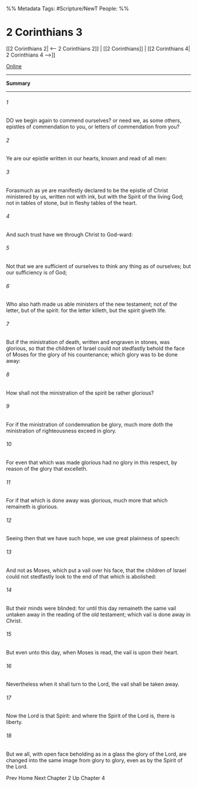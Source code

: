 
%% Metadata
Tags: #Scripture/NewT
People: 
%%
# 2 Corinthians 3
[[2 Corinthians 2| <-- 2 Corinthians 2]] | [[2 Corinthians]] | [[2 Corinthians 4| 2 Corinthians 4 -->]]

[Online](https://churchofjesuschrist.org/study/scriptures/nt/2-cor/3?lang=eng)

---
__Summary__



---
###### 1
DO we begin again to commend ourselves? or need we, as some others, epistles of commendation to you, or letters of commendation from you?
###### 2
Ye are our epistle written in our hearts, known and read of all men:
###### 3
Forasmuch as ye are manifestly declared to be the epistle of Christ ministered by us, written not with ink, but with the Spirit of the living God; not in tables of stone, but in fleshy tables of the heart.
###### 4
And such trust have we through Christ to God-ward:
###### 5
Not that we are sufficient of ourselves to think any thing as of ourselves; but our sufficiency is of God;
###### 6
Who also hath made us able ministers of the new testament; not of the letter, but of the spirit: for the letter killeth, but the spirit giveth life.
###### 7
But if the ministration of death, written and engraven in stones, was glorious, so that the children of Israel could not stedfastly behold the face of Moses for the glory of his countenance; which glory was to be done away:
###### 8
How shall not the ministration of the spirit be rather glorious?
###### 9
For if the ministration of condemnation be glory, much more doth the ministration of righteousness exceed in glory.
###### 10
For even that which was made glorious had no glory in this respect, by reason of the glory that excelleth.
###### 11
For if that which is done away was glorious, much more that which remaineth is glorious.
###### 12
Seeing then that we have such hope, we use great plainness of speech:
###### 13
And not as Moses, which put a vail over his face, that the children of Israel could not stedfastly look to the end of that which is abolished:
###### 14
But their minds were blinded: for until this day remaineth the same vail untaken away in the reading of the old testament; which vail is done away in Christ.
###### 15
But even unto this day, when Moses is read, the vail is upon their heart.
###### 16
Nevertheless when it shall turn to the Lord, the vail shall be taken away.
###### 17
Now the Lord is that Spirit: and where the Spirit of the Lord is, there is liberty.
###### 18
But we all, with open face beholding as in a glass the glory of the Lord, are changed into the same image from glory to glory, even as by the Spirit of the Lord.

Prev
Home
Next
Chapter 2
Up
Chapter 4



